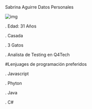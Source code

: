 Sabrina Aguirre
Datos Personales

![img](https://github.com/user-attachments/assets/2624b899-4295-4d7c-964d-96026d1703d5)


  . Edad: 31 Años
  
  . Casada
  
  . 3 Gatos
  
  . Analista de Testing en Q4Tech 

#Lenjuages de programación preferidos

. Javascript

. Phyton

. Java

. C#
